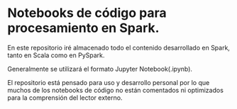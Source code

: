 # Notebooks de código para procesamiento en Spark.

En este repositorio iré almacenado todo el contenido desarrollado en Spark, tanto en Scala como en PySpark.

Generalmente se utilizará el formato Jupyter Notebook(.ipynb).

El repositorio está pensado para uso y desarrollo personal por lo que muchos de los notebooks de código no están comentados ni optimizados para la comprensión del lector externo. 

